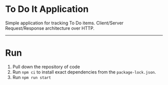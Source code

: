 # To Do It Application

Simple application for tracking To Do items. Client/Server Request/Response architecture over HTTP.


---

# Run

1. Pull down the repository of code
1. Run `npm ci` to install exact dependencies from the `package-lock.json`.
1. Run `npm run start`


